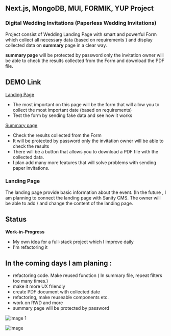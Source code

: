## Next.js, MongoDB, MUI, FORMIK, YUP Project

### Digital Wedding Invitations (Paperless Wedding Invitations)



Project consist of Wedding Landing Page with smart and powerful Form which collect all necessary data (based on requirements ) and display collected data on **summary** page in a clear way.

**summary page** will be protected by password only the invitation owner will be able to check the results collected from the Form and download the PDF file.


## DEMO Link

[Landing Page](https://ditialweddinginivitation.netlify.app/)
- The most important on this page will be the form that will allow you to collect the most important date (based on requirements)
- Test the form by sending fake data and see how it works

[Summary page ](https://ditialweddinginivitation.netlify.app/summary)
- Check the results collected from the Form
- It will be protected by password only the invitation owner will be able to check the results
- There will be a button that allows you to download a PDF file with the collected data.
- I plan add many more features that will solve problems with sending paper invitations. 

### Landing Page


The landing page provide basic information about the event. (In the future , I am planning to connect the landing page with Sanity CMS. The owner will be able to add / and change the content of the landing page. 

## Status

**Work-in-Progress**

- My own idea for a full-stack project which I improve daily
- I'm refactoring it

## In the coming days I am planing : 

- refactoring code. Make reused function ( In summary file, repeat filters too many times.)
- make it more UX friendly
- create PDF document with collected date
- refactoring, make reuseable components etc.
- work on RWD and more 
- summary page will be protected by password 




![image 1](https://user-images.githubusercontent.com/47687566/199193895-4b9838a3-d3fb-462f-af01-13edae7478ff.jpg)


![image](https://user-images.githubusercontent.com/47687566/199197621-ba202f50-3ac1-4a63-9c3b-98489671487d.png)

